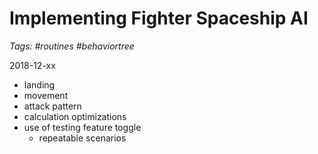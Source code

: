 # Implementing Fighter Spaceship AI
_Tags: #routines #behaviortree_
 
2018-12-xx

- landing
- movement
- attack pattern
- calculation optimizations
- use of testing feature toggle
    - repeatable scenarios
